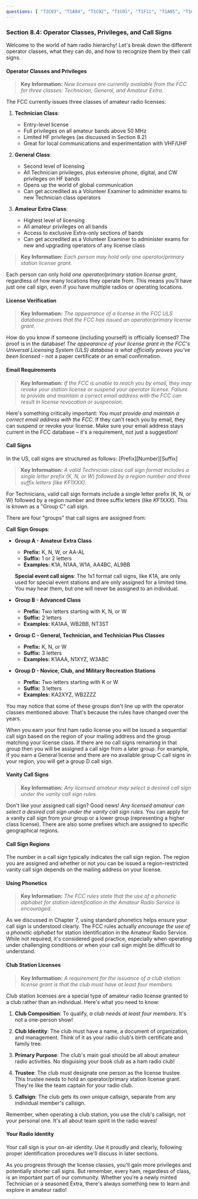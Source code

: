 ```yaml
---
questions: [ "T2C03", "T1A04", "T1C02", "T1C01", "T1F11", "T1A05", "T1C05", "T1C04", "T1C07" ]
---
```


### Section 8.4: Operator Classes, Privileges, and Call Signs

Welcome to the world of ham radio hierarchy! Let's break down the different operator classes, what they can do, and how to recognize them by their call signs.

#### Operator Classes and Privileges

> **Key Information:**
> *New licenses are currently available from the FCC for three classes: Technician, General, and Amateur Extra.*

The FCC currently issues three classes of amateur radio licenses:

1. **Technician Class**:
   - Entry-level license
   - Full privileges on all amateur bands above 50 MHz
   - Limited HF privileges (as discussed in Section 8.2)
   - Great for local communications and experimentation with VHF/UHF

2. **General Class**:
   - Second level of licensing
   - All Technician privileges, plus extensive phone, digital, and CW privileges on HF bands
   - Opens up the world of global communication
   - Can get accredited as a Volunteer Examiner to administer exams to new Technician class operators

3. **Amateur Extra Class**:
   - Highest level of licensing
   - All amateur privileges on all bands
   - Access to exclusive Extra-only sections of bands
   - Can get accredited as a Volunteer Examiner to administer exams for new and upgrading operators of any license class

> **Key Information:**
> *Each person may hold only one operator/primary station license grant.*

Each person can only hold *one operator/primary station license grant*, regardless of how many locations they operate from. This means you'll have just one call sign, even if you have multiple radios or operating locations.

#### License Verification

> **Key Information:**
> *The appearance of a license in the FCC ULS database proves that the FCC has issued an operator/primary license grant.*

How do you know if someone (including yourself) is officially licensed? The proof is in the database! *The appearance of your license grant in the FCC's Universal Licensing System (ULS) database is what officially proves you've been licensed* - not a paper certificate or an email confirmation.

#### Email Requirements

> **Key Information:**
> *If the FCC is unable to reach you by email, they may revoke your station license or suspend your operator license. Failure to provide and maintain a correct email address with the FCC can result in license revocation or suspension.*

Here's something critically important: *You must provide and maintain a correct email address with the FCC*. If they can't reach you by email, they can suspend or revoke your license. Make sure your email address stays current in the FCC database – it's a requirement, not just a suggestion!

#### Call Signs

In the US, call signs are structured as follows: [Prefix][Number][Suffix]

> **Key Information:**
> *A valid Technician class call sign format includes a single letter prefix (K, N, or W) followed by a region number and three suffix letters (like KF1XXX).*

For Technicians, valid call sign formats include a single letter prefix (K, N, or W) followed by a region number and three suffix letters (like *KF1XXX*). This is known as a "Group C" call sign.

There are four "groups" that call signs are assigned from:

**Call Sign Groups**:

* **Group A - Amateur Extra Class**
   - **Prefix:** K, N, W, or AA-AL
   - **Suffix:** 1 or 2 letters
   - **Examples:** K1A, N1AA, W1A, AA4BC, AL9BB

   **Special event call signs**: The 1x1 format call signs, like K1A, are only used for special event stations and are only assigned for a limited time. You may hear them, but one will never be assigned to an individual.

* **Group B - Advanced Class**
   - **Prefix:** Two letters starting with K, N, or W
   - **Suffix:** 2 letters
   - **Examples:** KA1AA, WB2BB, NT3ST

* **Group C - General, Technician, and Technician Plus Classes**
   - **Prefix:** K, N, or W
   - **Suffix:** 3 letters
   - **Examples:** K1AAA, N1XYZ, W3ABC

* **Group D - Novice, Club, and Military Recreation Stations**
   - **Prefix:** Two letters starting with K or W
   - **Suffix:** 3 letters
   - **Examples:** KA2XYZ, WB2ZZZ

You may notice that some of these groups don't line up with the operator classes mentioned above: That's because the rules have changed over the years.

When you earn your first ham radio license you will be issued a sequential call sign based on the region of your mailing address and the group matching your license class. If there are no call signs remaining in that group then you will be assigned a call sign from a later group. For example, if you earn a General license and there are no available group C call signs in your region, you will get a group D call sign.

#### Vanity Call Signs

> **Key Information:**
> *Any licensed amateur may select a desired call sign under the vanity call sign rules.*

Don't like your assigned call sign? Good news! *Any licensed amateur can select a desired call sign under the vanity call sign rules*. You can apply for a vanity call sign from your group or a lower group (representing a higher class license). There are also some prefixes which are assigned to specific geographical regions.

#### Call Sign Regions

The number in a call sign typically indicates the call sign region. The region you are assigned and whether or not you can be issued a region-restricted vanity call sign depends on the mailing address on your license.

#### Using Phonetics

> **Key Information:**
> *The FCC rules state that the use of a phonetic alphabet for station identification in the Amateur Radio Service is encouraged.*

As we discussed in Chapter 7, using standard phonetics helps ensure your call sign is understood clearly. The FCC rules actually *encourage the use of a phonetic alphabet* for station identification in the Amateur Radio Service. While not required, it's considered good practice, especially when operating under challenging conditions or when your call sign might be difficult to understand.

#### Club Station Licenses

> **Key Information:**
> *A requirement for the issuance of a club station license grant is that the club must have at least four members.*

Club station licenses are a special type of amateur radio license granted to a club rather than an individual. Here's what you need to know:

1. **Club Composition**: To qualify, *a club needs at least four members*. It's not a one-person show!

2. **Club Identity**: The club must have a name, a document of organization, and management. Think of it as your radio club's birth certificate and family tree.

3. **Primary Purpose**: The club's main goal should be all about amateur radio activities. No disguising your book club as a ham radio club!

4. **Trustee**: The club must designate one person as the license trustee. This trustee needs to hold an operator/primary station license grant. They're like the team captain for your radio club.

5. **Callsign**: The club gets its own unique callsign, separate from any individual member's callsign.

Remember, when operating a club station, you use the club's callsign, not your personal one. It's all about team spirit in the radio waves!

#### Your Radio Identity

Your call sign is your on-air identity. Use it proudly and clearly, following proper identification procedures we'll discuss in later sections.

As you progress through the license classes, you'll gain more privileges and potentially shorter call signs. But remember, every ham, regardless of class, is an important part of our community. Whether you're a newly minted Technician or a seasoned Extra, there's always something new to learn and explore in amateur radio!
